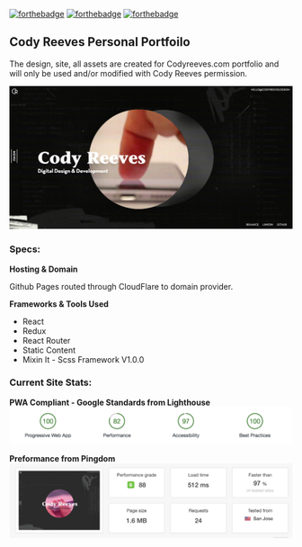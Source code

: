 [![forthebadge](http://forthebadge.com/images/badges/powered-by-electricity.svg)](http://forthebadge.com)
[![forthebadge](http://forthebadge.com/images/badges/gluten-free.svg)](http://forthebadge.com)
[![forthebadge](http://forthebadge.com/images/badges/check-it-out.svg)](http://forthebadge.com)

## Cody Reeves Personal Portfoilo
The design, site, all assets are created for Codyreeves.com portfolio and will only be used and/or modified with Cody Reeves permission.

![alt text](./public/img/codyreeves-site.png)

### Specs:

**Hosting & Domain**

Github Pages routed through CloudFlare to domain provider.

**Frameworks & Tools Used**

- React
- Redux
- React Router
- Static Content
- Mixin It - Scss Framework V1.0.0

### Current Site Stats:

**PWA Compliant - Google Standards from Lighthouse**
![alt text](./public/img/repo/pwa-stats.png)

**Preformance from Pingdom**
![alt text](./public/img/repo/speed-stats.png)
